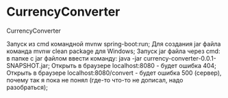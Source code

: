 # CurrencyConverter
CurrencyConverter



Запуск из cmd командной mvnw spring-boot:run;
Для создания jar файла команда  mvnw clean package для Windows;
Запуск jar файла через cmd:  
в папке с jar файлом ввести команду:  java -jar currency-converter-0.0.1-SNAPSHOT.jar;
Открыть в браузере localhost:8080 - будет ошибка 404; 
Открыть в браузере localhost:8080/convert - будет ошибка 500 (сервер),  почему так я пока не понял (где-то что-то не дописал, надо разобраться);
